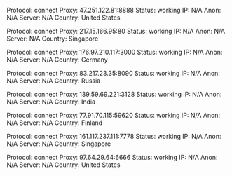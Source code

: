 Protocol: connect
Proxy: 47.251.122.81:8888
Status: working
IP: N/A
Anon: N/A
Server: N/A
Country: United States

Protocol: connect
Proxy: 217.15.166.95:80
Status: working
IP: N/A
Anon: N/A
Server: N/A
Country: Singapore

Protocol: connect
Proxy: 176.97.210.117:3000
Status: working
IP: N/A
Anon: N/A
Server: N/A
Country: Germany

Protocol: connect
Proxy: 83.217.23.35:8090
Status: working
IP: N/A
Anon: N/A
Server: N/A
Country: Russia

Protocol: connect
Proxy: 139.59.69.221:3128
Status: working
IP: N/A
Anon: N/A
Server: N/A
Country: India

Protocol: connect
Proxy: 77.91.70.115:59620
Status: working
IP: N/A
Anon: N/A
Server: N/A
Country: Finland

Protocol: connect
Proxy: 161.117.237.111:7778
Status: working
IP: N/A
Anon: N/A
Server: N/A
Country: Singapore

Protocol: connect
Proxy: 97.64.29.64:6666
Status: working
IP: N/A
Anon: N/A
Server: N/A
Country: United States

